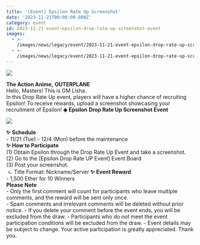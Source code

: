 ```yaml
---
title: '[Event] Epsilon Rate Up Screenshot'
date: '2023-11-21T00:00:00.000Z'
category: event
id: 2023-11-21-event-epsilon-drop-rate-up-screenshot-event
images:
  - >-
    /images/news/legacy/event/2023-11-21-event-epsilon-drop-rate-up-screenshot-event/75950fc296904431940d4b07b11071c1.webp
  - >-
    /images/news/legacy/event/2023-11-21-event-epsilon-drop-rate-up-screenshot-event/7d6ab714f27e43039746c266cab58c3d_002.webp
---
```


![](/images/news/legacy/event/2023-11-21-event-epsilon-drop-rate-up-screenshot-event/75950fc296904431940d4b07b11071c1.webp)  
  
**The Action Anime,** **OUTERPLANE**  
Hello, Masters! This is GM Lisha.  
In this Drop Rate Up event, players will have a higher chance of recruiting Epsilon! To receive rewards, upload a screenshot showcasing your recruitment of Epsilon! **◈** **Epsilon** **Drop Rate Up Screenshot Event**

![](/images/news/legacy/event/2023-11-21-event-epsilon-drop-rate-up-screenshot-event/7d6ab714f27e43039746c266cab58c3d_002.webp)

  
**✨** **Schedule**  
\- 11/21 (Tue) - 12/4 (Mon) before the maintenance  
**✨** **How to Participate**  
(1) Obtain Epsilon through the Drop Rate Up Event and take a screenshot.  
(2) Go to the \[Epsilon Drop Rate UP Event\] Event Board  
(3) Post your screenshot.  
 ㄴ Title Format: Nickname/Server **✨** **Event Reward**  
\- 1,500 Ether for 10 Winners  
**Please Note**  
\- Only the first comment will count for participants who leave multiple comments, and the reward will be sent only once.  
\- Spam comments and irrelevant comments will be deleted without prior notice. - If you delete your comment before the event ends, you will be excluded from the draw. - Participants who do not meet the event participation conditions will be excluded from the draw. - Event details may be subject to change. Your active participation is greatly appreciated. Thank you.
